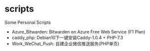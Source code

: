 # scripts
Some Personal Scripts

* Azure_Bitwarden: Bitwarden on Azure Free Web Service (F1 Plan)
* caddy_php: Debian10下一键安装Caddy-1.0.4 + PHP-7.3
* Work_WeChat_Push: 自建企业微信推送服务(PHP单页)
